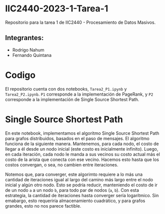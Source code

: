 # IIC2440-2023-1-Tarea-1
Repositorio para la tarea 1 de IIC2440 - Procesamiento de Datos Masivos.

## Integrantes:
- Rodrigo Nahum
- Fernando Quintana

# Codigo
El repositorio cuenta con dos notebooks, `Tarea2_P1.ipynb` y `Tarea2_P2.ipynb`. `P1` corresponde a la implementación de PageRank, y `P2` corresponde a la implementación de Single Source Shortest Path.

# Single Source Shortest Path
En este notebook, implementamos el algoritmo Single Source Shortest Path para grafos distribuidos, basados en el paso de mensajes. El algoritmo funciona de la siguiente manera. Mantenemos, para cada nodo, el costo de llegar a él desde un nodo inicial (este costo es inicialmente infinito). Luego, en cada iteración, cada nodo le manda a sus vecinos su costo actual más el costo de la arista que conecta con ese vecino. Hacemos esto hasta que los costos convergan, o sea, no cambien entre iteraciones.

Notemos que, para converger, este algorimto requiere a lo más una cantidad de iteraciones igual al largo del camino más largo entre el nodo inicial y algún otro nodo. Esto se podría reducir, manteniendo el costo de ir de un nodo `a` a un nodo `b`, para todo par de nodos (`a`, `b`). Con esta estrategia, la cantidad de iteraciones hasta converger sería logarítmico. Sin emabargo, esto requeriría almacenamiento cuadrático, y para grafos grandes, esto no nos parece factible.